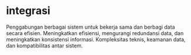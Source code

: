 # integrasi
 Penggabungan berbagai sistem untuk bekerja sama dan berbagi data secara efisien.
 Meningkatkan efisiensi, mengurangi redundansi data, dan meningkatkan konsistensi informasi.
 Kompleksitas teknis, keamanan data, dan kompatibilitas antar sistem.
